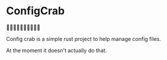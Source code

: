 # ConfigCrab

🦀🦀🦀🦀🦀🦀🦀🦀🦀🦀

Config crab is a simple rust project to help manage config files.

At the moment it doesn't actually do that.